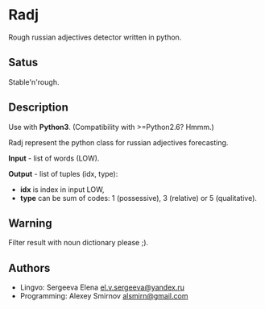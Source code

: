 Radj
====

Rough russian adjectives detector written in python.


Satus
-----

Stable'n'rough.


Description
-----------

Use with **Python3**. (Compatibility with >=Python2.6? Hmmm.)

Radj represent the python class for russian adjectives forecasting.

**Input** - list of words (LOW).

**Output** - list of tuples (idx, type):
 * **idx** is index in input LOW,
 * **type** can be sum of codes: 1 (possessive), 3 (relative) or 5 (qualitative).


Warning
-------
Filter result with noun dictionary please ;).


Authors
-------

 * Lingvo: Sergeeva Elena <el.v.sergeeva@yandex.ru>
 * Programming: Alexey Smirnov <alsmirn@gmail.com>
